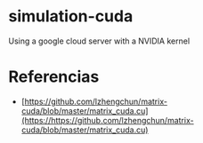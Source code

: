 # simulation-cuda
Using a google cloud server with a NVIDIA kernel

# Referencias
- [https://github.com/lzhengchun/matrix-cuda/blob/master/matrix_cuda.cu](https://https://github.com/lzhengchun/matrix-cuda/blob/master/matrix_cuda.cu)
